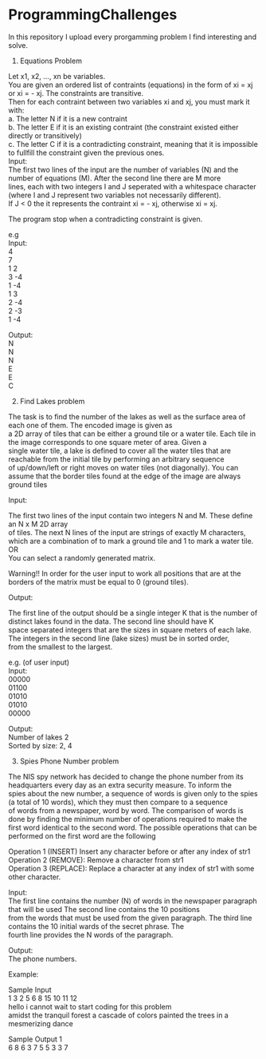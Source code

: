 # ProgrammingChallenges
In this repository I upload every prorgamming problem I find interesting and solve.


1. Equations Problem  
  
Let x1, x2, ..., xn be variables.  
You are given an ordered list of contraints (equations) in the form of xi = xj or xi = - xj. The constraints are transitive.  
Then for each contraint between two variables xi and xj, you must mark it with:  
  a. The letter N if it is a new contraint  
  b. The letter E if it is an existing contraint (the constraint existed either directly or transitively)  
  c. The letter C if it is a contradicting constraint, meaning that it is impossible to fullfill the constraint given the previous ones.  
Input:   
The first two lines of the input are the number of variables (N) and the number of equations (M). After the second line there are M more  
lines, each with two integers I and J seperated with a whitespace character (where I and J represent two variables not necessarily different).  
If J < 0 the it represents the contraint xi = - xj, otherwise xi = xj.  
  
The program stop when a contradicting constraint is given.  

e.g  
Input:  
4  
7  
1 2  
3 -4  
1 -4  
1 3  
2 -4  
2 -3  
1 -4  
  
Output:  
N  
N  
N  
E  
E  
C  


2. Find Lakes problem  
  
The task is to find the number of the lakes as well as the surface area of each one of them. The encoded image is given as  
a 2D array of tiles that can be either a ground tile or a water tile. Each tile in the image corresponds to one square meter of area. Given a  
single water tile, a lake is defined to cover all the water tiles that are reachable from the initial tile by performing an arbitrary sequence  
of up/down/left or right moves on water tiles (not diagonally). You can assume that the border tiles found at the edge of the image are always  
ground tiles  
  
Input:  
  
The first two lines of the input contain two integers N and M. These define an N x M 2D array  
of tiles. The next N lines of the input are strings of exactly M characters, which are a combination of to mark a ground tile and 1 to mark a water tile.  
OR  
You can select a randomly generated matrix.  

Warning!! In order for the user input to work all positions that are at the borders of the matrix must be equal to 0 (ground tiles).  
  
Output:  
  
The first line of the output should be a single integer K that is the number of distinct lakes found in the data. The second line should have K  
space separated integers that are the sizes in square meters of each lake. The integers in the second line (lake sizes) must be in sorted order,  
from the smallest to the largest.  

e.g. (of user input)  
Input:  
00000  
01100  
01010  
01010  
00000  
  
Output:  
Number of lakes 2  
Sorted by size:  2, 4  
  
  
3. Spies Phone Number problem  
  
  
The NIS spy network has decided to change the phone number from its headquarters every day as an extra security measure. To inform the  
spies about the new number, a sequence of words is given only to the spies (a total of 10 words), which they must then compare to a sequence  
of words from a newspaper, word by word. The comparison of words is done by finding the minimum number of operations required to make the  
first word identical to the second word. The possible operations that can be performed on the first word are the following 
    
Operation 1 (INSERT) Insert any character before or after any index of str1  
Operation 2 (REMOVE): Remove a character from str1  
Operation 3 (REPLACE): Replace a character at any index of str1 with some other character.  
  
Input:  
The first line contains the number (N) of words in the newspaper paragraph that will be used The second line contains the 10 positions  
from the words that must be used from the given paragraph. The third line contains the 10 initial wards of the secret phrase. The   
fourth line provides the N words of the paragraph.  
  
Output:  
The phone numbers.

Example:

Sample Input  
1 3 2 5 6 8 15 10 11 12  
hello i cannot wait to start coding for this problem  
amidst the tranquil forest a cascade of colors painted the trees in a mesmerizing dance
  
Sample Output 1  
6 8 6 3 7 5 5 3 3 7  




  
